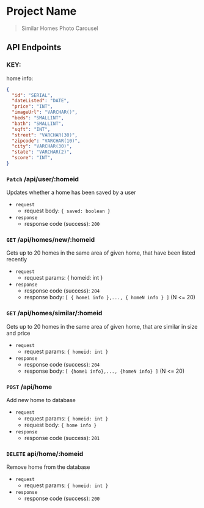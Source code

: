 # Project Name

> Similar Homes Photo Carousel

## API Endpoints

### KEY:
  home info: 
  ```json
  { 
    "id": "SERIAL",
    "dateListed": "DATE",
    "price": "INT",
    "imageUrl": "VARCHAR()", 
    "beds": "SMALLINT",
    "bath": "SMALLINT",
    "sqft": "INT",
    "street": "VARCHAR(30)",
    "zipcode": "VARCHAR(10)",
    "city": "VARCHAR(30)",
    "state": "VARCHAR(2)",
    "score": "INT",
  }
  ```
### `Patch` /api/user/:homeid
  Updates whether a home has been saved by a user
  - `request` 
      - request body: `{ saved: boolean }`
  - `response`
      - response code (success): `200`
 
### `GET` /api/homes/new/:homeid
  Gets up to 20 homes in the same area of given home, that have been listed recently
  - `request` 
      - request params: { homeid: int }
  - `response`
      - response code (success): `204`
      - response body: `[ { home1 info },..., { homeN info } ]`  (N <= 20)
     
### `GET` /api/homes/similar/:homeid
  Gets up to 20 homes in the same area of given home, that are similar in size and price
  - `request` 
      - request params: `{ homeid: int }`
  - `response`
      - response code (success): `204`
      - response body: `[ {home1 info},..., {homeN info} ]`  (N <= 20)
### `POST` /api/home
  Add new home to database
  - `request` 
      - request params: `{ homeid: int }`
      - request body: `{ home info }`
  - `response`
      - response code (success): `201`

### `DELETE` api/home/:homeid
  Remove home from the database
  - `request` 
     - request params: `{ homeid: int }`
  - `response`
      - response code (success): `200`
